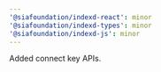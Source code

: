 ```yaml
---
'@siafoundation/indexd-react': minor
'@siafoundation/indexd-types': minor
'@siafoundation/indexd-js': minor
---
```


Added connect key APIs.
